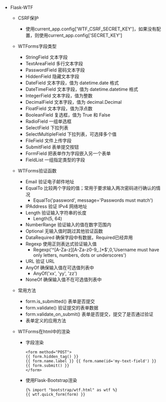 - Flask-WTF
    - CSRF保护
        -  使用current_app.config\['WTF_CSRF_SECRET_KEY'\]，如果没有配置，则使用current_app.config['SECRET_KEY']
    - WTForms字段类型
        - StringField 文本字段
        - TextAreaField 多行文本字段
        - PasswordField 密码文本字段
        - HiddenField 隐藏文本字段
        - DateField 文本字段，值为 datetime.date 格式
        - DateTimeField 文本字段，值为 datetime.datetime 格式
        - IntegerField 文本字段，值为整数
        - DecimalField 文本字段，值为 decimal.Decimal
        - FloatField 文本字段，值为浮点数
        - BooleanField 复选框，值为 True 和 False
        - RadioField 一组单选框
        - SelectField 下拉列表
        - SelectMultipleField 下拉列表，可选择多个值
        - FileField 文件上传字段
        - SubmitField 表单提交按钮
        - FormField 把表单作为字段嵌入另一个表单
        - FieldList 一组指定类型的字段
    - WTForms验证函数
        - Email 验证电子邮件地址
        - EqualTo 比较两个字段的值；常用于要求输入两次密码进行确认的情况
            - EqualTo('password', message='Passwords must match')
        - IPAddress 验证 IPv4 网络地址
        - Length 验证输入字符串的长度
            - Length(5, 64)
        - NumberRange 验证输入的值在数字范围内
        - Optional 无输入值时跳过其他验证函数
        - DataRequired 确保字段中有数据，Required已经弃用
        - Regexp 使用正则表达式验证输入值
            - Regexp('^\[A-Za-z\]\[A-Za-z0-9_.\]*$',0,'Username must have only letters, numbers, dots or underscores')
        - URL 验证 URL
        - AnyOf 确保输入值在可选值列表中
            - AnyOf('xx', 'yy', 'zz')
        - NoneOf 确保输入值不在可选值列表中
    - 常用方法
        - form.is_submitted() 表单是否提交
        - form.validate() 验证提交的表单数据
        - form.validate_on_submit() 表单是否提交，提交了是否通过验证
        - 表单定义的应用方法
        
    - WTForms在html中的渲染
        - 字段渲染
            ```html::jinjia
            <form method="POST">
            {{ form.hidden_tag() }}
            {{ form.name.label }} {{ form.name(id='my-text-field') }}
            {{ form.submit() }}
            </form>
            ```
        - 使用Flask-Bootstrap渲染
            ```html::jinjia
            {% import "bootstrap/wtf.html" as wtf %}
            {{ wtf.quick_form(form) }}
            ```
        
